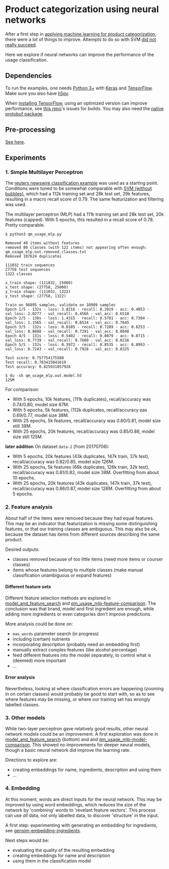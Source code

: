 # Product categorization using neural networks

After a first step in [applying machine learning for product categorization](../categorization-svm),
there were a lot of things to improve. Attempts to do so with SVM [did not really succeed](../categorization-svm-2).

Here we explore if neural networks can improve the performance of the usage classification.

## Dependencies

To run the examples, one needs [Python 3+](http://python.org/) with [Keras](https://keras.io/) and
[TensorFlow](https://www.tensorflow.org/). Make sure you also have [h5py](http://www.h5py.org/).

When [installing TensorFlow](https://www.tensorflow.org/install/), using an optimized version can
improve performance, see [this repo](https://github.com/yaroslavvb/tensorflow-community-wheels)'s
issues for builds. You may also need the [native protobuf package](https://www.tensorflow.org/install/install_linux#protobuf_pip_package_31).

## Pre-processing

[See here](../categorization-svm-2/README.md#Pre-processing).

## Experiments

### 1. Simple Multilayer Perceptron

The [reuters newswire classification example](https://github.com/fchollet/keras/blob/master/examples/reuters_mlp.py)
was used as a starting point. Conditions were tuned to be somewhat comparable with
[SVM (without bubbles)](../categorization-svm-2/cross_validation.ipynb), which had a 112k training
set and 28k test set, 29k features, resulting in a macro recall score of 0.79. The same featurization
and filtering was used.

The multilayer perceptron (MLP) had a 111k training set and 28k test set, 20k features (capped).
With 5 epochs, this resulted in a recall score of 0.78. Pretty comparable.

```
$ python3 qm_usage_mlp.py

Removed 48 items without features
removed 80 classes (with 122 items) not appearing often enough: qm_usage_mlp.out.removed_classes.txt
Removed 107624 duplicates

111032 train sequences
27758 test sequences
1322 classes

x_train shape: (111032, 25000)
x_test shape: (27758, 25000)
y_train shape: (111032, 1322)
y_test shape: (27758, 1322)

Train on 98895 samples, validate on 10989 samples
Epoch 1/5 - 132s - loss: 3.8216 - recall: 0.2019 - acc: 0.4053 - val_loss: 2.0277 - val_recall: 0.4566 - val_acc: 0.6518
Epoch 2/5 - 130s - loss: 1.4315 - recall: 0.5781 - acc: 0.7304 - val_loss: 1.1565 - val_recall: 0.6534 - val_acc: 0.7645
Epoch 3/5 - 132s - loss: 0.8105 - recall: 0.7289 - acc: 0.8253 - val_loss: 0.8888 - val_recall: 0.7291 - val_acc: 0.8048
Epoch 4/5 - 131s - loss: 0.5402 - recall: 0.8079 - acc: 0.8715 - val_loss: 0.7739 - val_recall: 0.7680 - val_acc: 0.8216
Epoch 5/5 - 132s - loss: 0.3972 - recall: 0.8535 - acc: 0.8993 - val_loss: 0.7243 - val_recall: 0.7928 - val_acc: 0.8325

Test score: 0.757754175588
Test recall: 0.783415841619
Test accuracy: 0.825931857926

$ du -sh qm_usage_mlp.out.model.h5
125M
```

For comparison:
* With 5 epochs, 10k features, (111k duplicates), recall/accuracy was 0.74/0.80, model size 67M.
* With 5 epochs, 5k features, (112k duplicates, recall/accuracy eas 0.69/0.77, model size 38M.
* With 25 epochs, 5k features, recall/accuracy was 0.80/0.81, model size still 38M.
* With 25 epochs, 20k features, recall/accuracy was 0.85/0.86, model size still 125M.

**later addition** On dataset `data-2` (from 20170706):
* With 5 epochs, 20k features (43k duplicates, 147k train, 37k test), recall/accuracy was 0.82/0.85, model size 126M.
* With 25 epochs, 5k features (66k duplicates, 126k train, 32k test), recall/accuracy was 0.81/0.82, model size 38M. Overfitting from about 10 epochs.
* With 25 epochs, 20k features (43k duplicates, 147k train, 37k test), recall/accuracy was 0.86/0.87, model size 126M. Overfitting from about 5 epochs.

### 2. Feature analysis

About half of the items were removed because they had equal features. This may be an indicator that
featurization is missing some distinguishing features, or that our training classes are ambiguous. This
may also be ok, because the dataset has items from different sources describing the same product.

Desired outputs:
- classes removed because of too little items (need more items or courser classes)
- items whose features belong to multiple classes (make manual classification unambiguous or expand features)

#### Different feature sets

Different feature selection methods are explored in
[model_and_feature_search](https://nbviewer.jupyter.org/github/q-m/rabbiteye-exp/blob/master/categorization-nn/model_and_feature_search.ipynb#Feature-comparison)
and [qm_usage_mlp-feature-comparison](qm_usage_mlp-feature-comparison.py). The conclusion was that brand,
model and first ingredient are enough, while adding more ingredients or even categories don't improve predictions.

More analysis could be done on:
- `max_words` parameter search (in progress)
- including (certain) nutrients
- incorporating description (probably need an embedding first)
- manually extract complex features (like alcohol percentage)
- feed different features into the model separately, to control what is (deemed) more important
- ...

#### Error analysis

Nevertheless, looking at where classification errors are happening (zooming in on certain classes) would
probably be good to start with, so as to see where features may be missing, or where our training set
has wrongly labelled classes.

### 3. Other models

While two-layer perceptron gave relatively good results, other neural network models could be an improvement.
A first exploration was done in
[model_and_feature_search](https://nbviewer.jupyter.org/github/q-m/rabbiteye-exp/blob/master/categorization-nn/model_and_feature_search.ipynb#Model-comparison)
(bottom) and and [qm_usage_mlp-model-comparison](qm_usage_mlp-model-comparison.py). This showed no improvements for
deeper neural models, though a basic neural network did improve the learning rate.

Directions to explore are:
- creating embeddings for name, ingredients, description and using them
- ...

### 4. Embedding

At this moment, words are direct inputs for the neural network. This may be improved by using word embeddings,
which reduces the size of the network by 'combining' words to 'revelant feature vectors'. This process can use
_all_ data, not only labelled data, to discover 'structure' in the input.

A first step: experimenting with generating an embedding for ingredients, see
[gensim-embedding-ingredients](gensim-embedding-ingredients.ipynb).

Next steps would be:
- evaluating the quality of the resulting embedding
- creating embeddings for name and description
- using them in the classification model

